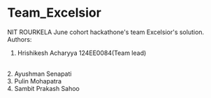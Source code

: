 # Team_Excelsior
NIT ROURKELA June cohort hackathone's team Excelsior's solution.
<br>
Authors: <br>
1. Hrishikesh Acharyya 124EE0084(Team lead)
<br>
2. Ayushman Senapati 
<br>
3. Pulin Mohapatra
<br>
4. Sambit Prakash Sahoo